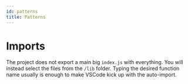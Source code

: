 ```yaml
---
id: patterns
title: Patterns
---
```


# Imports

The project does not export a main big `index.js` with everything. You will instead select the
files from the `/lib` folder. Typing the desired function name usually is enough to make VSCode kick
up with the auto-import.
